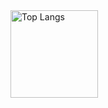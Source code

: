 <div>
  <img src="https://github-readme-stats.vercel.app/api/top-langs/?username=downy1218&layout=compact&exclude_repo=Dodge" alt="Top Langs" height="140"/>
<div>



